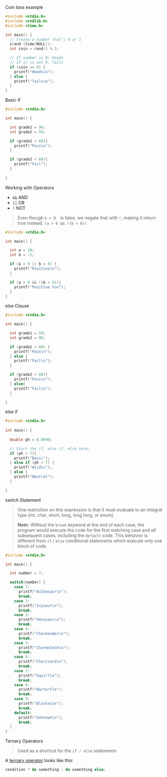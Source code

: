 
Coin toss example
```c
#include <stdio.h>
#include <stdlib.h>
#include <time.h>

int main() {
  // Create a number that’s 0 or 1
  srand (time(NULL));
  int coin = rand() % 2;

  // If number is 0: Heads
  // If it is not 0: Tails
  if (coin == 0) {
    printf("Heads\n");
  } else {
    printf("Tails\n");
  }
}
```

Basic If 
```c
#include <stdio.h>

int main() {

  int grade1 = 90;
  int grade2 = 59;

  if (grade1 > 60){
    printf("Pass\n");
  }

  if (grade2 < 60){
    printf("Fail");
  }
  
}
```


Working with Operators

- `&&` AND
- `||` OR
- `!` NOT

> Even though `b > 0  `is false, we negate that with `!`,  making it return true instead. 
>  `(a > 0 && !(b > 0))`

```c
#include <stdio.h>

int main() {

  int a = 10;
  int b = -5;

  if (a > 0 || b > 0) {
    printf("Positive\n");
  }

  if (a > 0 && !(b > 0)){
    printf("Positive too");
  }
}
```


else Clause
```c
#include <stdio.h>

int main() {

  int grade1 = 59;
  int grade2 = 90;

  if (grade1 > 60) {
    printf("Pass\n");
  } else {
    printf("Fail\n");
  }

  if (grade2 > 60){
    printf("Pass\n");
  } else{
    printf("Fail\n");
  }

}
```


else if
```c
#include <stdio.h>
 
int main() {
 
  double ph = 6.9999;

  // Start the if, else if, else here:
  if (ph > 7){
    printf("Basic");
  } else if (ph < 7) {
    printf("Acidic");
  } else {
    printf("Neutral");
  }

}
```


switch Statement

> One restriction on this expression is that it must evaluate to an integral type (int, char, short, long, long long, or enum).
>
> **Note:** Without the `break` keyword at the end of each case, the program would execute the code for the first matching case and _all_ subsequent cases, including the `default` code. This behavior is different from `if` / `else` conditional statements which execute only one block of code.

```c
#include <stdio.h>

int main() {

  int number = 7;

  switch(number) {
    case 1:
      printf("Bulbasaur\n");
      break;
    case 2:
      printf("Ivysaur\n");
      break;
    case 3:
      printf("Venusaur\n");
      break;
    case 4:
      printf("Charmander\n");
      break;
    case 5:
      printf("Charmeleon\n");
      break;
    case 6:
      printf("Charizard\n");
      break;
    case 7:
      printf("Squirtle");
      break;
    case 8:
      printf("Wartortle");
      break;
    case 9:
      printf("Blastoise");
      break;
    default:
      printf("Unknown\n");
      break;
  }
}
```


Ternary Operators

> Used as a shortcut for the `if / else` statements

A [ternary operator](https://www.codecademy.com/resources/docs/c/operators/ternary-operator) looks like this:

```c
condition ? do something : do something else;
```
